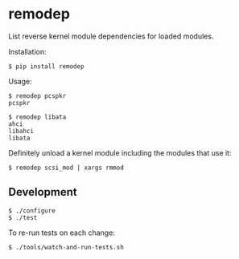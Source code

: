 # remodep

List reverse kernel module dependencies for loaded modules.

Installation:

    $ pip install remodep

Usage:

    $ remodep pcspkr
    pcspkr

    $ remodep libata
    ahci
    libahci
    libata

Definitely unload a kernel module including the modules that use it:

    $ remodep scsi_mod | xargs rmmod


## Development

    $ ./configure
    $ ./test

To re-run tests on each change:

    $ ./tools/watch-and-run-tests.sh
